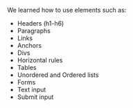 We learned how to use elements such as:
* Headers (h1-h6)
* Paragraphs
* Links
* Anchors
* Divs
* Horizontal rules 
* Tables
* Unordered and Ordered lists
* Forms
* Text input
* Submit input